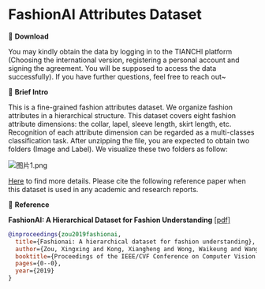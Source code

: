 # FashionAI Attributes Dataset


🖤 **Download**

You may kindly obtain the data by logging in to the TIANCHI platform (Choosing the international version, registering a personal account and signing the agreement. You will be supposed to access the data successfully). If you have further questions, feel free to reach out~

🖤 **Brief Intro**

This is a fine-grained fashion attributes dataset. We organize fashion attributes in a hierarchical structure. This dataset covers eight fashion attribute dimensions: the collar, lapel, sleeve length, skirt length, etc. Recognition of each attribute dimension can be regarded as a multi-classes classification task. After unzipping the file, you are expected to obtain two folders (Image and Label). We visualize these two folders as follow:


![图片1.png](https://i.loli.net/2021/06/25/B7zQFrTUa2HOp4L.png)

[Here](https://tianchi.aliyun.com/competition/entrance/231649/information?lang=en-us) to find more details. Please cite the following reference paper when this dataset is used in any academic and research reports.

🖤 **Reference**

**FashionAI: A Hierarchical Dataset for Fashion Understanding** [[pdf]](http://openaccess.thecvf.com/content_CVPRW_2019/papers/FFSS-USAD/Zou_FashionAI_A_Hierarchical_Dataset_for_Fashion_Understanding_CVPRW_2019_paper.pdf)

```bib
@inproceedings{zou2019fashionai,
  title={Fashionai: A hierarchical dataset for fashion understanding},
  author={Zou, Xingxing and Kong, Xiangheng and Wong, Waikeung and Wang, Congde and Liu, Yuguang and Cao, Yang},
  booktitle={Proceedings of the IEEE/CVF Conference on Computer Vision and Pattern Recognition Workshops},
  pages={0--0},
  year={2019}
}
```
